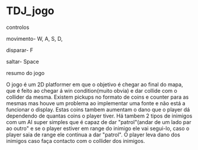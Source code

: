 # TDJ_jogo
 
controlos

movimento- W, A, S, D,

disparar- F

saltar- Space

resumo do jogo

O jogo é um 2D platformer em que o objetivo é chegar ao final do mapa, que é feito ao chegar á win condition(muito obvia) e dar collide com o collider da mesma. Existem pickups no formato de coins e counter para as mesmas mas houve um problema ao implementar uma fonte e não está a funcionar o display. Estas coins tambem aumentam o dano que o player dá dependendo de quantas coins o player tiver. Há tambem 2 tipos de inimigos com um AI super simples que é capaz de dar "patrol"(andar de um lado par ao outro" e se o player estiver em range do inimigo ele vai segui-lo, caso o player saia de range ele continua a dar "patrol". O player leva dano dos inimigos caso faça contacto com o collider dos inimigos.
